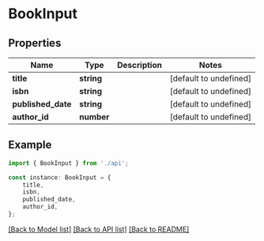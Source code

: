 # BookInput


## Properties

Name | Type | Description | Notes
------------ | ------------- | ------------- | -------------
**title** | **string** |  | [default to undefined]
**isbn** | **string** |  | [default to undefined]
**published_date** | **string** |  | [default to undefined]
**author_id** | **number** |  | [default to undefined]

## Example

```typescript
import { BookInput } from './api';

const instance: BookInput = {
    title,
    isbn,
    published_date,
    author_id,
};
```

[[Back to Model list]](../README.md#documentation-for-models) [[Back to API list]](../README.md#documentation-for-api-endpoints) [[Back to README]](../README.md)
